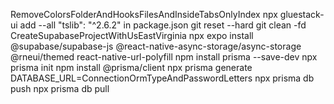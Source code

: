 RemoveColorsFolderAndHooksFilesAndInsideTabsOnlyIndex
npx gluestack-ui add --all
"tslib": "^2.6.2" in package.json
git reset --hard <hascode>
git clean -fd
CreateSupabaseProjectWithUsEastVirginia
npx expo install @supabase/supabase-js @react-native-async-storage/async-storage @rneui/themed react-native-url-polyfill
npm install prisma --save-dev
npx prisma init
npm install @prisma/client
npx prisma generate
DATABASE_URL=ConnectionOrmTypeAndPasswordLetters
npx prisma db push
npx prisma db pull
